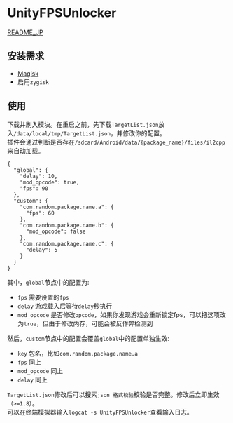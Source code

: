 # UnityFPSUnlocker
[README_JP](https://github.com/hexstr/UnityFPSUnlocker/blob/zygisk_module/README_jp.md)

## 安装需求
- [Magisk](https://github.com/topjohnwu/Magisk/releases)
- 启用`zygisk`

## 使用
下载并刷入模块。在重启之前，先下载`TargetList.json`放入`/data/local/tmp/TargetList.json`，并修改你的配置。  
插件会通过判断是否存在`/sdcard/Android/data/{package_name}/files/il2cpp`来自动加载。

```
{
  "global": {
    "delay": 10,
    "mod_opcode": true,
    "fps": 90
  },
  "custom": {
    "com.random.package.name.a": {
      "fps": 60
    },
    "com.random.package.name.b": {
      "mod_opcode": false
    },
    "com.random.package.name.c": {
      "delay": 5
    }
  }
}
```

其中，`global`节点中的配置为:

- `fps` 需要设置的`fps`
- `delay` 游戏载入后等待`delay`秒执行
- `mod_opcode` 是否修改`opcode`，如果你发现游戏会重新锁定fps，可以把这项改为`true`，但由于修改内存，可能会被反作弊检测到

然后，`custom`节点中的配置会覆盖`global`中的配置单独生效:

- `key` 包名，比如`com.random.package.name.a`
- `fps` 同上
- `mod_opcode` 同上
- `delay` 同上

`TargetList.json`修改后可以搜索`json 格式校验`校验是否完整。修改后立即生效（`>=1.8`）。  
可以在终端模拟器输入`logcat -s UnityFPSUnlocker`查看输入日志。
